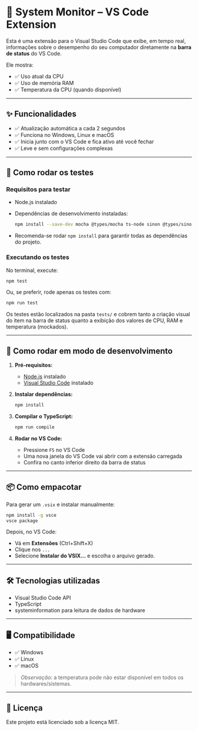 # 📌 System Monitor – VS Code Extension

Esta é uma extensão para o Visual Studio Code que exibe, em tempo real, informações sobre o desempenho do seu computador diretamente na **barra de status** do VS Code.

Ele mostra:

- ✅ Uso atual da CPU  
- ✅ Uso de memória RAM  
- ✅ Temperatura da CPU (quando disponível)

---

## ✨ Funcionalidades

- ✅ Atualização automática a cada 2 segundos  
- ✅ Funciona no Windows, Linux e macOS  
- ✅ Inicia junto com o VS Code e fica ativo até você fechar  
- ✅ Leve e sem configurações complexas  

---


## 🧪 Como rodar os testes

### Requisitos para testar

- Node.js instalado
- Dependências de desenvolvimento instaladas:

  ```bash
  npm install --save-dev mocha @types/mocha ts-node sinon @types/sinon
  ```

- Recomenda-se rodar `npm install` para garantir todas as dependências do projeto.

### Executando os testes

No terminal, execute:

```bash
npm test
```

Ou, se preferir, rode apenas os testes com:

```bash
npm run test
```

Os testes estão localizados na pasta `tests/` e cobrem tanto a criação visual do item na barra de status quanto a exibição dos valores de CPU, RAM e temperatura (mockados).

---

## 🚀 Como rodar em modo de desenvolvimento

1. **Pré‑requisitos:**
   - [Node.js](https://nodejs.org/) instalado
   - [Visual Studio Code](https://code.visualstudio.com/) instalado

2. **Instalar dependências:**

   ```bash
   npm install
   ```

3. **Compilar o TypeScript:**

   ```bash
   npm run compile
   ```

4. **Rodar no VS Code:**
   - Pressione `F5` no VS Code
   - Uma nova janela do VS Code vai abrir com a extensão carregada
   - Confira no canto inferior direito da barra de status

---

## 📦 Como empacotar

Para gerar um `.vsix` e instalar manualmente:

```bash
npm install -g vsce
vsce package
```

Depois, no VS Code:

- Vá em **Extensões** (Ctrl+Shift+X)
- Clique nos `...`
- Selecione **Instalar do VSIX…** e escolha o arquivo gerado.

---

## 🛠 Tecnologias utilizadas

- Visual Studio Code API
- TypeScript
- systeminformation para leitura de dados de hardware

---

## 🖥️ Compatibilidade

- ✅ Windows  
- ✅ Linux  
- ✅ macOS  

> *Observação:* a temperatura pode não estar disponível em todos os hardwares/sistemas.

---

## 📜 Licença

Este projeto está licenciado sob a licença MIT.
